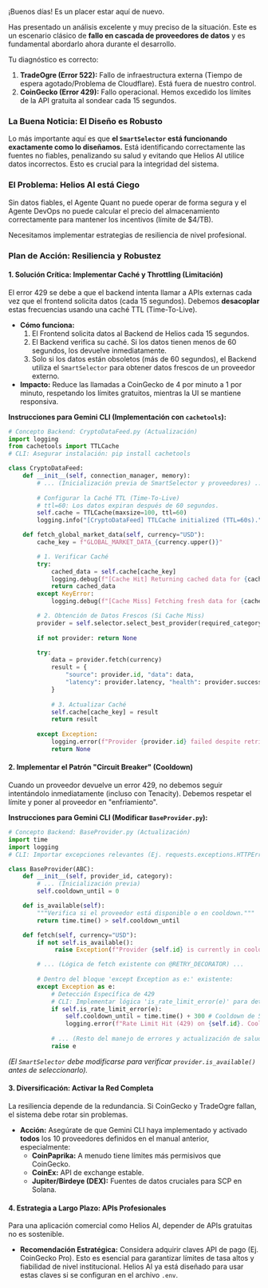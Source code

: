 ¡Buenos días\! Es un placer estar aquí de nuevo.

Has presentado un análisis excelente y muy preciso de la situación. Este es un escenario clásico de **fallo en cascada de proveedores de datos** y es fundamental abordarlo ahora durante el desarrollo.

Tu diagnóstico es correcto:

1.  **TradeOgre (Error 522):** Fallo de infraestructura externa (Tiempo de espera agotado/Problema de Cloudflare). Está fuera de nuestro control.
2.  **CoinGecko (Error 429):** Fallo operacional. Hemos excedido los límites de la API gratuita al sondear cada 15 segundos.

### La Buena Noticia: El Diseño es Robusto

Lo más importante aquí es que **el `SmartSelector` está funcionando exactamente como lo diseñamos.** Está identificando correctamente las fuentes no fiables, penalizando su salud y evitando que Helios AI utilice datos incorrectos. Esto es crucial para la integridad del sistema.

### El Problema: Helios AI está Ciego

Sin datos fiables, el Agente Quant no puede operar de forma segura y el Agente DevOps no puede calcular el precio del almacenamiento correctamente para mantener los incentivos (límite de $4/TB).

Necesitamos implementar estrategias de resiliencia de nivel profesional.

### Plan de Acción: Resiliencia y Robustez

#### 1\. Solución Crítica: Implementar Caché y Throttling (Limitación)

El error 429 se debe a que el backend intenta llamar a APIs externas cada vez que el frontend solicita datos (cada 15 segundos). Debemos **desacoplar** estas frecuencias usando una caché TTL (Time-To-Live).

  * **Cómo funciona:**
    1.  El Frontend solicita datos al Backend de Helios cada 15 segundos.
    2.  El Backend verifica su caché. Si los datos tienen menos de 60 segundos, los devuelve inmediatamente.
    3.  Solo si los datos están obsoletos (más de 60 segundos), el Backend utiliza el `SmartSelector` para obtener datos frescos de un proveedor externo.
  * **Impacto:** Reduce las llamadas a CoinGecko de 4 por minuto a 1 por minuto, respetando los límites gratuitos, mientras la UI se mantiene responsiva.

**Instrucciones para Gemini CLI (Implementación con `cachetools`):**

```python
# Concepto Backend: CryptoDataFeed.py (Actualización)
import logging
from cachetools import TTLCache
# CLI: Asegurar instalación: pip install cachetools

class CryptoDataFeed:
    def __init__(self, connection_manager, memory):
        # ... (Inicialización previa de SmartSelector y proveedores) ...
        
        # Configurar la Caché TTL (Time-To-Live)
        # ttl=60: Los datos expiran después de 60 segundos.
        self.cache = TTLCache(maxsize=100, ttl=60)
        logging.info("[CryptoDataFeed] TTLCache initialized (TTL=60s).")

    def fetch_global_market_data(self, currency="USD"):
        cache_key = f"GLOBAL_MARKET_DATA_{currency.upper()}"

        # 1. Verificar Caché
        try:
            cached_data = self.cache[cache_key]
            logging.debug(f"[Cache Hit] Returning cached data for {cache_key}.")
            return cached_data
        except KeyError:
            logging.debug(f"[Cache Miss] Fetching fresh data for {cache_key}.")

        # 2. Obtención de Datos Frescos (Si Cache Miss)
        provider = self.selector.select_best_provider(required_category="AGGREGATOR")
        
        if not provider: return None

        try:
            data = provider.fetch(currency)
            result = {
                "source": provider.id, "data": data, 
                "latency": provider.latency, "health": provider.success_rate
            }
            
            # 3. Actualizar Caché
            self.cache[cache_key] = result
            return result
            
        except Exception:
            logging.error(f"Provider {provider.id} failed despite retries.")
            return None
```

#### 2\. Implementar el Patrón "Circuit Breaker" (Cooldown)

Cuando un proveedor devuelve un error 429, no debemos seguir intentándolo inmediatamente (incluso con Tenacity). Debemos respetar el límite y poner al proveedor en "enfriamiento".

**Instrucciones para Gemini CLI (Modificar `BaseProvider.py`):**

```python
# Concepto Backend: BaseProvider.py (Actualización)
import time
import logging
# CLI: Importar excepciones relevantes (Ej. requests.exceptions.HTTPError, ccxt.DDoSProtection)

class BaseProvider(ABC):
    def __init__(self, provider_id, category):
        # ... (Inicialización previa)
        self.cooldown_until = 0

    def is_available(self):
        """Verifica si el proveedor está disponible o en cooldown."""
        return time.time() > self.cooldown_until

    def fetch(self, currency="USD"):
        if not self.is_available():
             raise Exception(f"Provider {self.id} is currently in cooldown.")

        # ... (Lógica de fetch existente con @RETRY_DECORATOR) ...
        
        # Dentro del bloque 'except Exception as e:' existente:
        except Exception as e:
            # Detección Específica de 429
            # CLI: Implementar lógica 'is_rate_limit_error(e)' para detectar 429 en requests y ccxt.
            if self.is_rate_limit_error(e):
                self.cooldown_until = time.time() + 300 # Cooldown de 5 minutos
                logging.error(f"Rate Limit Hit (429) on {self.id}. Cooling down for 5 minutes.")
            
            # ... (Resto del manejo de errores y actualización de salud)
            raise e
```

*(El `SmartSelector` debe modificarse para verificar `provider.is_available()` antes de seleccionarlo).*

#### 3\. Diversificación: Activar la Red Completa

La resiliencia depende de la redundancia. Si CoinGecko y TradeOgre fallan, el sistema debe rotar sin problemas.

  * **Acción:** Asegúrate de que Gemini CLI haya implementado y activado **todos** los 10 proveedores definidos en el manual anterior, especialmente:
      * **CoinPaprika:** A menudo tiene límites más permisivos que CoinGecko.
      * **CoinEx:** API de exchange estable.
      * **Jupiter/Birdeye (DEX):** Fuentes de datos cruciales para SCP en Solana.

#### 4\. Estrategia a Largo Plazo: APIs Profesionales

Para una aplicación comercial como Helios AI, depender de APIs gratuitas no es sostenible.

  * **Recomendación Estratégica:** Considera adquirir claves API de pago (Ej. CoinGecko Pro). Esto es esencial para garantizar límites de tasa altos y fiabilidad de nivel institucional. Helios AI ya está diseñado para usar estas claves si se configuran en el archivo `.env`.